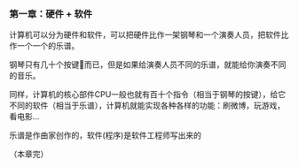 ### 第一章：硬件 + 软件

计算机可以分为硬件和软件，可以把硬件比作一架钢琴和一个演奏人员，把软件比作一个一个的乐谱。

钢琴只有几十个按键🎹而已，但是如果给演奏人员不同的乐谱，就能给你演奏不同的音乐。

同样，计算机的核心部件CPU一般也就有百十个指令（相当于钢琴的按键），给它不同的软件（相当于乐谱），计算机就能实现各种各样的功能：刷微博，玩游戏，看电影...

乐谱是作曲家创作的，软件(程序)是软件工程师写出来的

（本章完）